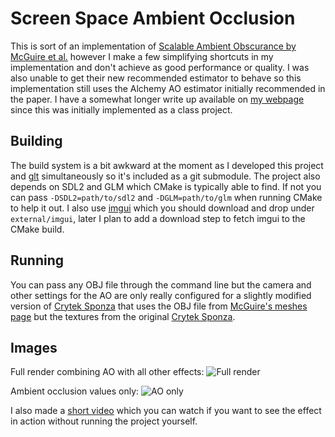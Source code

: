 Screen Space Ambient Occlusion
===
This is sort of an implementation of [Scalable Ambient Obscurance by McGuire et al.](http://graphics.cs.williams.edu/papers/SAOHPG12/) however I make
a few simplifying shortcuts in my implementation and don't achieve as good performance or quality.
I was also unable to get their new recommended estimator to behave so this implementation still uses
the Alchemy AO estimator initially recommended in the paper. I have a somewhat longer write up
available on [my webpage](http://www.willusher.io/courses/cs6610/) since this was initially implemented
as a class project.

Building
---
The build system is a bit awkward at the moment as I developed this project and [glt](https://github.com/Twinklebear/glt)
simultaneously so it's included as a git submodule. The project also depends on SDL2 and GLM which CMake is typically
able to find. If not you can pass `-DSDL2=path/to/sdl2` and `-DGLM=path/to/glm` when running CMake to help it out.
I also use [imgui](https://github.com/ocornut/imgui) which you should download and drop under `external/imgui`, later
I plan to add a download step to fetch imgui to the CMake build.

Running
---
You can pass any OBJ file through the command line but the camera and other settings for the AO are only really
configured for a slightly modified version of [Crytek Sponza](https://drive.google.com/file/d/0B-l_lLEMo1YeaDFEdVlZTWdlek0/view?usp=sharing)
that uses the OBJ file from [McGuire's meshes page](http://graphics.cs.williams.edu/data/meshes.xml) but the textures
from the original [Crytek Sponza](http://www.crytek.com/cryengine/cryengine3/downloads).

Images
---
Full render combining AO with all other effects:
![Full render](http://i.imgur.com/v7wWg9O.png)

Ambient occlusion values only:
![AO only](http://i.imgur.com/byM8iNh.png)

I also made a [short video](https://www.youtube.com/watch?v=Sd9wY19Cib0) which you can watch if you want to
see the effect in action without running the project yourself.

